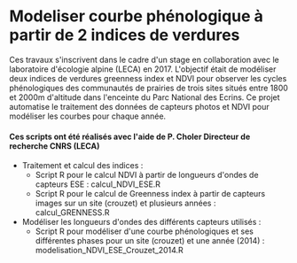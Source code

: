 # Modeliser courbe phénologique à partir de 2 indices de verdures
Ces travaux s'inscrivent dans le cadre d'un stage en collaboration avec le laboratoire d'écologie alpine (LECA) en 2017. L'objectif était de modéliser deux indices de verdures greenness index et NDVI pour observer les cycles phénologiques des communautés de prairies de trois sites situés entre 1800 et 2000m d'altitude dans l'enceinte du Parc National des Ecrins. Ce projet automatise le traitement des données de capteurs photos et NDVI pour modéliser les courbes pour chaque année. 

#### Ces scripts ont été réalisés avec l'aide de P. Choler Directeur de recherche CNRS (LECA)
- Traitement et calcul des indices :
    - Script R pour le calcul NDVI à partir de longueurs d'ondes de capteurs ESE : calcul_NDVI_ESE.R
    - Script R pour le calcul de Greenness index à partir de capteurs images sur un site (crouzet) et plusieurs années : calcul_GRENNESS.R
- Modéliser les longueurs d'ondes des différents capteurs utilisés :
    - Script R pour modéliser d'une courbe phénologiques et ses différentes phases pour un site (crouzet) et une année (2014) : modelisation_NDVI_ESE_Crouzet_2014.R
